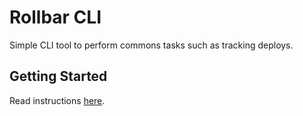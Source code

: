 # Rollbar CLI

Simple CLI tool to perform commons tasks such as tracking deploys.

## Getting Started

Read instructions [here](../README.md).

